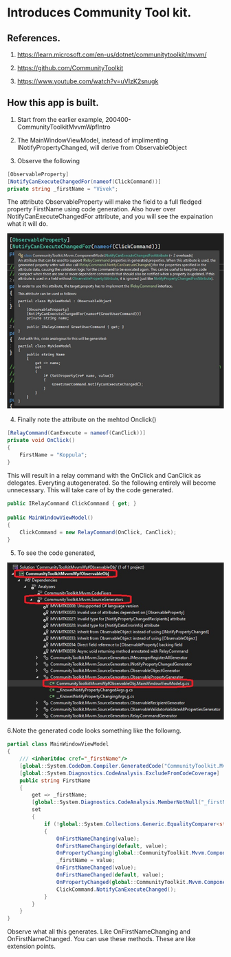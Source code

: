 # Introduces Community Tool kit.

## References.
1. https://learn.microsoft.com/en-us/dotnet/communitytoolkit/mvvm/

2. https://github.com/CommunityToolkit

3. https://www.youtube.com/watch?v=uVIzK2snugk

## How this app is built.
1. Start from the earlier example, 200400-CommunityToolkitMvvmWpfIntro

2. The MainWindowViewModel, instead of implimenting INotifyPropertyChanged, will derive from ObservableObject

3. Observe the following

```cs
[ObservableProperty]
[NotifyCanExecuteChangedFor(nameof(ClickCommand))]
private string _firstName = "Vivek";
```

The attribute ObservableProperty will make the field to a full fledged property FirstName using code generation.
Also hover over NotifyCanExecuteChangedFor attribute, and you will see the expaination what it will do.

![HoverOverAttribute](images/50_50HoverOverTheAttribute.jpg)

4. Finally note the attribute on the mehtod Onclick()

```cs
[RelayCommand(CanExecute = nameof(CanClick))]
private void OnClick()
{
    FirstName = "Koppula";
}
```

This will result in a relay command with the OnClick and CanClick as delegates. Everyting autogenerated. So the following entirely will become unnecessary. This will take care of by the code generated. 

```cs
public IRelayCommand ClickCommand { get; }

public MainWindowViewModel()
{
    ClickCommand = new RelayCommand(OnClick, CanClick);
}
```

5. To see the code generated, 

![Analyzer](images/51_50AnalyzerObservaableProp.jpg)

6.Note the generated code looks something like the followng.
```cs
partial class MainWindowViewModel
{
    /// <inheritdoc cref="_firstName"/>
    [global::System.CodeDom.Compiler.GeneratedCode("CommunityToolkit.Mvvm.SourceGenerators.ObservablePropertyGenerator", "8.2.0.0")]
    [global::System.Diagnostics.CodeAnalysis.ExcludeFromCodeCoverage]
    public string FirstName
    {
        get => _firstName;
        [global::System.Diagnostics.CodeAnalysis.MemberNotNull("_firstName")]
        set
        {
            if (!global::System.Collections.Generic.EqualityComparer<string>.Default.Equals(_firstName, value))
            {
                OnFirstNameChanging(value);
                OnFirstNameChanging(default, value);
                OnPropertyChanging(global::CommunityToolkit.Mvvm.ComponentModel.__Internals.__KnownINotifyPropertyChangingArgs.FirstName);
                _firstName = value;
                OnFirstNameChanged(value);
                OnFirstNameChanged(default, value);
                OnPropertyChanged(global::CommunityToolkit.Mvvm.ComponentModel.__Internals.__KnownINotifyPropertyChangedArgs.FirstName);
                ClickCommand.NotifyCanExecuteChanged();
            }
        }
    }
}
```

Observe what all this generates. Like OnFirstNameChanging and OnFirstNameChanged. You can use these methods. These are like extension points.